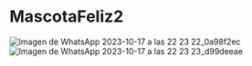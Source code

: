 # MascotaFeliz2

![Imagen de WhatsApp 2023-10-17 a las 22 23 22_0a98f2ec](https://github.com/PRivasA/MascotaFeliz2/assets/106940501/10b5971a-0d68-4e76-b4fa-e761780d89e2)
![Imagen de WhatsApp 2023-10-17 a las 22 23 23_d99deeae](https://github.com/PRivasA/MascotaFeliz2/assets/106940501/191f2ef9-1bf5-45a1-820c-31a32d11d051)
